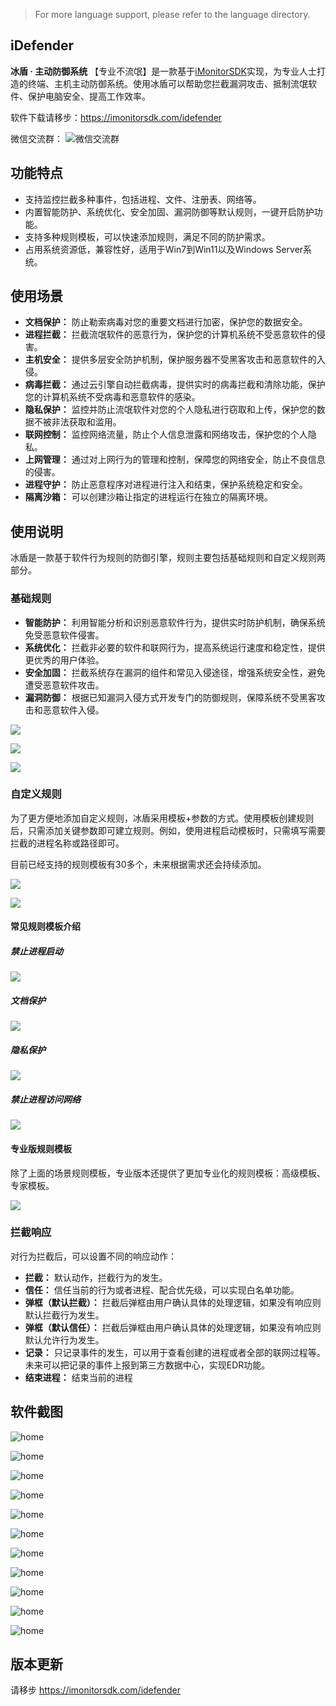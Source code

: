 > For more language support, please refer to the language directory.

## iDefender

**冰盾 · 主动防御系统**  【专业不流氓】是一款基于[iMonitorSDK](https://imonitorsdk.com/)实现，为专业人士打造的终端、主机主动防御系统。使用冰盾可以帮助您拦截漏洞攻击、抵制流氓软件、保护电脑安全、提高工作效率。

软件下载请移步：https://imonitorsdk.com/idefender

微信交流群：
![微信交流群](./doc/wechat_group.png)

## 功能特点

- 支持监控拦截多种事件，包括进程、文件、注册表、网络等。
- 内置智能防护、系统优化、安全加固、漏洞防御等默认规则，一键开启防护功能。
- 支持多种规则模板，可以快速添加规则，满足不同的防护需求。
- 占用系统资源低，兼容性好，适用于Win7到Win11以及Windows Server系统。

## 使用场景

- **文档保护：** 防止勒索病毒对您的重要文档进行加密，保护您的数据安全。
- **进程拦截：** 拦截流氓软件的恶意行为，保护您的计算机系统不受恶意软件的侵害。
- **主机安全：** 提供多层安全防护机制，保护服务器不受黑客攻击和恶意软件的入侵。
- **病毒拦截：** 通过云引擎自动拦截病毒，提供实时的病毒拦截和清除功能，保护您的计算机系统不受病毒和恶意软件的感染。
- **隐私保护：** 监控并防止流氓软件对您的个人隐私进行窃取和上传，保护您的数据不被非法获取和滥用。
- **联网控制：** 监控网络流量，防止个人信息泄露和网络攻击，保护您的个人隐私。
- **上网管理：** 通过对上网行为的管理和控制，保障您的网络安全，防止不良信息的侵害。
- **进程守护：** 防止恶意程序对进程进行注入和结束，保护系统稳定和安全。
- **隔离沙箱：** 可以创建沙箱让指定的进程运行在独立的隔离环境。

## 使用说明

冰盾是一款基于软件行为规则的防御引擎，规则主要包括基础规则和自定义规则两部分。

### 基础规则

- **智能防护：** 利用智能分析和识别恶意软件行为，提供实时防护机制，确保系统免受恶意软件侵害。
- **系统优化：** 拦截非必要的软件和联网行为，提高系统运行速度和稳定性，提供更优秀的用户体验。
- **安全加固：** 拦截系统存在漏洞的组件和常见入侵途径，增强系统安全性，避免遭受恶意软件攻击。
- **漏洞防御：** 根据已知漏洞入侵方式开发专门的防御规则，保障系统不受黑客攻击和恶意软件入侵。

![](./doc/rule_system_opt.png)

![](./doc/rule_vul_defense.png)

![](./doc/rule_reforce.png)

### 自定义规则

为了更方便地添加自定义规则，冰盾采用模板+参数的方式。使用模板创建规则后，只需添加关键参数即可建立规则。例如，使用进程启动模板时，只需填写需要拦截的进程名称或路径即可。

目前已经支持的规则模板有30多个，未来根据需求还会持续添加。

![](./doc/templates.png)

![](./doc/templates_2.png)

#### 常见规则模板介绍

##### 禁止进程启动

![](./doc/rule_process.png)


##### 文档保护

![](./doc/rule_file_protect.png)

##### 隐私保护

![](./doc/rule_privacy.png)

##### 禁止进程访问网络

![](./doc/rule_process_network.png)

#### 专业版规则模板

除了上面的场景规则模板，专业版本还提供了更加专业化的规则模板：高级模板、专家模板。

![](./doc/rule_adv.png)

### 拦截响应

对行为拦截后，可以设置不同的响应动作：

- **拦截：** 默认动作，拦截行为的发生。
- **信任：** 信任当前的行为或者进程、配合优先级，可以实现白名单功能。
- **弹框（默认拦截）：** 拦截后弹框由用户确认具体的处理逻辑，如果没有响应则默认拦截行为发生。
- **弹框（默认信任）：** 拦截后弹框由用户确认具体的处理逻辑，如果没有响应则默认允许行为发生。
- **记录：** 只记录事件的发生，可以用于查看创建的进程或者全部的联网过程等。未来可以把记录的事件上报到第三方数据中心，实现EDR功能。
- **结束进程：** 结束当前的进程

## 软件截图

![home](./doc/home.png)

![home](./doc/record.png)

![home](./doc/rules.png)

![home](./doc/ask.png)

![home](./doc/templates.png)

![home](./doc/templates_2.png)

![home](./doc/rule_process.png)

![home](./doc/rule_file_protect.png)

![home](./doc/rule_privacy.png)

![home](./doc/rule_adv.png)

![home](./doc/about.png)

## 版本更新

请移步 https://imonitorsdk.com/idefender


